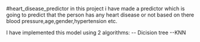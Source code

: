 #heart_disease_predictor
in this project i have made a predictor which is going to predict that the person has any heart disease or not based on there blood pressure,age,gender,hypertension etc.

I have implemented this model using 2 algorithms:
                                        -- Dicision tree
                                        --KNN
